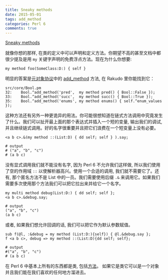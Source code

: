 ```yaml
---
title: Sneaky methods
date: 2015-05-01
tags: add_method
categories: Perl 6
comments: true
---
```


[Sneaky methods](https://gfldex.wordpress.com/2016/07/20/sneaky-methods/)

就像你想的那样, 在类的定义中可以声明和定义方法。你期望不高的甚至文档中都很少提及是用 `my` 关键字声明的免费浮点方法。现在为什么你想要:

```perl6
my method foo(SomeClass:D:) { self }
```

明显的答案是[元对象协议](https://docs.perl6.org/language/mop)中的 [add_method](https://docs.perl6.org/type/Metamodel$COLON$COLONMethodContainer#method_add_method) 方法, 在 Rakudo 里你能找到它：

```perl6
src/core/Bool.pm
32:    Bool.^add_method('pred',  my method pred() { Bool::False });
33:    Bool.^add_method('succ',  my method succ() { Bool::True });
35:    Bool.^add_method('enums', my method enums() { self.^enum_values });
```

这种方法还有另外一种更诡异的用法。你可能很想知道在链式方法调用中究竟发生了什么。我们可以扯开最上面的那个表达式并插入一个短的变量, 输出我们的调试, 并且继续链式调用。好的名字很重要并且把它们浪费在一个短变量上没有必要。

```perl6
<a b c>.&(my method ::(List:D) { dd self; self } ).say;

# output
# ("a", "b", "c")
# (a b c)
```

没有显式调用我们就不能没有名字, 因为 Perl 6 不允许我们这样做, 所以我们使用了空的作用域 `::` 以使解析器高兴。使用一个合适的调用, 我们就不需要它了。还有, 那个匿名方法不是 List 中的一员。我们需要使用后缀 `.&` 来调用它。如果我们需要多次使用那个方法我们可以把它拉出来并给它一个名字。

```perl6
my multi method debug(List:D:) { dd self; self };
<a b c>.&debug.say;

# output
("a", "b", "c")
(a b c)
```

或者, 如果我们想允许回调的话, 我们可以把它作为默认参数赋值。

```perl6
sub f(@l, :&debug = my method (List:D:){self}) { @l.&debug.say };
f <a b c>, debug => my method ::(List:D){dd self; self};

# output
#("a", "b", "c")
# (a b c)
```

在 Perl 6 中基本上所有的东西都是类, 包括[方法](https://docs.perl6.org/type/Method)。 如果它是类它可以是一个对象并且我们能在我们喜欢的任何地方溜进去。


















































